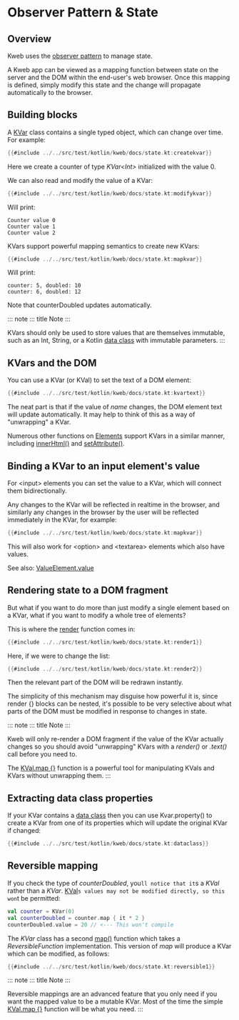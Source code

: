 # Observer Pattern & State

## Overview

Kweb uses the [observer
pattern](https://en.wikipedia.org/wiki/Observer_pattern) to manage
state.

A Kweb app can be viewed as a mapping function between state on the
server and the DOM within the end-user's web browser. Once this mapping
is defined, simply modify this state and the change will propagate
automatically to the browser.

## Building blocks

A
[KVar](https://github.com/kwebio/kweb-core/blob/master/src/main/kotlin/kweb/state/KVar.kt)
class contains a single typed object, which can change over time. For
example:

```kotlin
{{#include ../../src/test/kotlin/kweb/docs/state.kt:createkvar}}
```

Here we create a counter of type *KVar\<Int\>* initialized with the
value 0.

We can also read and modify the value of a KVar:

```kotlin
{{#include ../../src/test/kotlin/kweb/docs/state.kt:modifykvar}}
```

Will print:

```text
Counter value 0
Counter value 1
Counter value 2
```

KVars support powerful mapping semantics to create new KVars:

```kotlin
{{#include ../../src/test/kotlin/kweb/docs/state.kt:mapkvar}}
```

Will print:

```text
counter: 5, doubled: 10
counter: 6, doubled: 12
```

Note that counterDoubled updates automatically.

::: note
::: title
Note
:::

KVars should only be used to store values that are themselves immutable,
such as an Int, String, or a Kotlin [data
class](https://kotlinlang.org/docs/reference/data-classes.html) with
immutable parameters.
:::

## KVars and the DOM

You can use a KVar (or KVal) to set the text of a DOM element:

```kotlin
{{#include ../../src/test/kotlin/kweb/docs/state.kt:kvartext}}
```

The neat part is that if the value of *name* changes, the DOM element
text will update automatically. It may help to think of this as a way of
\"unwrapping\" a KVar.

Numerous other functions on
[Elements](https://jitpack.io/com/github/kwebio/core/0.3.15/javadoc/io.kweb.dom.element/-element/index.html)
support KVars in a similar manner, including
[innerHtml()](https://jitpack.io/com/github/kwebio/core/0.3.15/javadoc/io.kweb.dom.element/-element/inner-h-t-m-l.html)
and
[setAttribute()](https://jitpack.io/com/github/kwebio/core/0.3.15/javadoc/io.kweb.dom.element/-element/set-attribute.html).

## Binding a KVar to an input element's value

For \<input\> elements you can set the value to a KVar, which will
connect them bidirectionally.

Any changes to the KVar will be reflected in realtime in the browser,
and similarly any changes in the browser by the user will be reflected
immediately in the KVar, for example:

```kotlin
{{#include ../../src/test/kotlin/kweb/docs/state.kt:mapkvar}}
```

This will also work for \<option\> and \<textarea\> elements which also
have values.

See also:
[ValueElement.value](https://github.com/kwebio/kweb-core/blob/master/src/main/kotlin/kweb/prelude.kt#L232)

## Rendering state to a DOM fragment

But what if you want to do more than just modify a single element based
on a KVar, what if you want to modify a whole tree of elements?

This is where the
[render](https://jitpack.io/com/github/kwebio/core/0.3.15/javadoc/io.kweb.state.persistent/render.html)
function comes in:

```kotlin
{{#include ../../src/test/kotlin/kweb/docs/state.kt:render1}}
```

Here, if we were to change the list:

```kotlin
{{#include ../../src/test/kotlin/kweb/docs/state.kt:render2}}
```

Then the relevant part of the DOM will be redrawn instantly.

The simplicity of this mechanism may disguise how powerful it is, since
render {} blocks can be nested, it's possible to be very selective
about what parts of the DOM must be modified in response to changes in
state.

::: note
::: title
Note
:::

Kweb will only re-render a DOM fragment if the value of the KVar
actually changes so you should avoid \"unwrapping\" KVars with a
*render()* or *.text()* call before you need to.

The [KVal.map
{}](https://javadoc.jitpack.io/com/github/kwebio/core/0.3.15/javadoc/io.kweb.state/-k-val/map.html)
function is a powerful tool for manipulating KVals and KVars without
unwrapping them.
:::

## Extracting data class properties

If your KVar contains a [data
class](https://kotlinlang.org/docs/reference/data-classes.html) then you
can use Kvar.property() to create a KVar from one of its properties
which will update the original KVar if changed:

```kotlin
{{#include ../../src/test/kotlin/kweb/docs/state.kt:dataclass}}
```

## Reversible mapping

If you check the type of *counterDoubled*, you```ll notice that it```s a
*KVal* rather than a *KVar*.
[KVal](https://jitpack.io/com/github/kwebio/core/0.3.15/javadoc/io.kweb.state/-k-val/index.html)```s
values may not be modified directly, so this won```t be permitted:

```kotlin
val counter = KVar(0)
val counterDoubled = counter.map { it * 2 }
counterDoubled.value = 20 // <--- This won't compile
```

The *KVar* class has a second
[map()](https://jitpack.io/com/github/kwebio/core/0.3.15/javadoc/io.kweb.state/-k-var/map.html)
function which takes a *ReversibleFunction* implementation. This version
of *map* will produce a KVar which can be modified, as follows:

```kotlin
{{#include ../../src/test/kotlin/kweb/docs/state.kt:reversible1}}
```

::: note
::: title
Note
:::

Reversible mappings are an advanced feature that you only need if you
want the mapped value to be a mutable KVar. Most of the time the simple
[KVal.map
{}](https://javadoc.jitpack.io/com/github/kwebio/core/0.3.15/javadoc/io.kweb.state/-k-val/map.html)
function will be what you need.
:::
